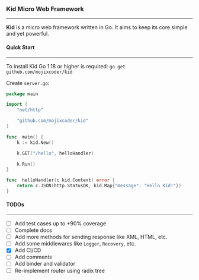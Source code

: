 
### Kid Micro Web Framework
___
**Kid** is a micro web framework written in Go. It aims to keep its core simple and yet powerful.

#### Quick Start
___

To install Kid Go 1.18 or higher is required: `go get github.com/mojixcoder/kid`

Create `server.go`:

```go
package main

import (
    "net/http"

    "github.com/mojixcoder/kid"
)

func  main() {
    k := kid.New()

    k.GET("/hello", helloHandler)

    k.Run()
}

func  helloHandler(c kid.Context) error {
    return c.JSON(http.StatusOK, kid.Map{"message": "Hello Kid!"})
}
```

#### TODOs
___

  - [ ] Add test cases up to +90% coverage
  - [ ] Complete docs
  - [ ] Add more methods for sending response like XML, HTML, etc.
  - [ ] Add some middlewares like `Logger`, `Recovery`, etc.
  - [x] Add CI/CD
  - [ ] Add comments
  - [ ] Add binder and validator
  - [ ] Re-implement router using radix tree
